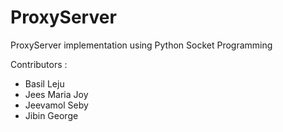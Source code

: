 # ProxyServer
ProxyServer implementation using Python Socket Programming

Contributors :
- Basil Leju
- Jees Maria Joy
- Jeevamol Seby
- Jibin George
